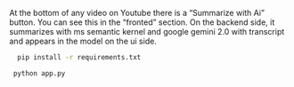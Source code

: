 At the bottom of any video on Youtube there is a “Summarize with Ai” button. You can see this in the “fronted” section.
On the backend side, it summarizes with ms semantic kernel and google gemini 2.0 with transcript and appears in the model on the ui side.



 ```bash
   pip install -r requirements.txt
   ```

 ```bash
  python app.py
   ```

